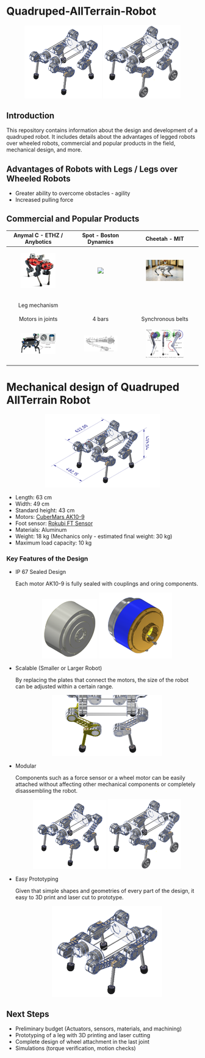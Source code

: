 # Quadruped-AllTerrain-Robot
<p align="center" width="100%">
 <img width="40%" src=Images/q1.png>
 <img width="40%" src=Images/q4.png>
</p>

## Introduction

This repository contains information about the design and development of a quadruped robot. It includes details about the advantages of legged robots over wheeled robots, commercial and popular products in the field, mechanical design, and more.

## Advantages of Robots with Legs / Legs over Wheeled Robots

- Greater ability to overcome obstacles - agility
- Increased pulling force

## Commercial and Popular Products

| Anymal C - ETHZ / Anybotics | Spot - Boston Dynamics | Cheetah - MIT |
| :--------------------------: | :---------------------: | :------------: |
| <p align="center" width="100%"><img width="60%" src=Images/anybotic1.png></p> | <p align="center" width="100%"><img width="60%" src=Images/spot.png></p> | <p align="center" width="100%"><img width="60%" src=Images/cheetah.png></p> |
| <p align="center" colspan="3">Leg mechanism</p> |
| Motors in joints | 4 bars| Synchronous belts | 
| <p align="center" width="100%"><img width="60%" src=Images/anymal_leg.jpeg></p> | <p align="center" width="100%"><img width="60%" src=Images/spot_leg.png></p> | <p align="center" width="100%"><img width="60%" src=Images/cheetah_leg.png></p> |

# Mechanical design of Quadruped AllTerrain Robot

<p align="center" width="100%">
 <img width="60%" src=Images/q3.png>
</p>

- Length: 63 cm
- Width: 49 cm
- Standard height: 43 cm
- Motors: [CuberMars AK10-9](https://www.cubemars.com/goods-1141-AK10-9+V20.html)
- Foot sensor: [Rokubi FT Sensor](https://www.botasys.com/force-torque-sensors/rokubi)
- Materials: Aluminum
- Weight: 18 kg (Mechanics only - estimated final weight: 30 kg)
- Maximum load capacity: 10 kg

### Key Features of the Design

- IP 67 Sealed Design
    
    Each motor AK10-9 is fully sealed with couplings and oring components.
    <p align="center" width="100%">
     <img width="30%" src=Images/cubemarsak109.png>
     <img width="40%" src=Images/cubemarsak109_sealed.png>
    </p>
    
- Scalable (Smaller or Larger Robot)
    
    By replacing the plates that connect the motors, the size of the robot can be adjusted within a certain range.
    <p align="center" width="100%">
     <img width="60%" src=Images/q5.png>
    </p>
    
- Modular
    
    Components such as a force sensor or a wheel motor can be easily attached without affecting other mechanical components or completely disassembling the robot.
    <p align="center" width="100%">
     <img width="40%" src=Images/q1.png>
     <img width="40%" src=Images/q4.png>
    </p>

- Easy Prototyping

    Given that simple shapes and geometries of every part of the design, it easy to 3D print and laser cut to prototype.

  <p align="center" width="100%">
     <img width="60%" src=Images/q2.png>
    </p>

## Next Steps
- Preliminary budget (Actuators, sensors, materials, and machining)
- Prototyping of a leg with 3D printing and laser cutting
- Complete design of wheel attachment in the last joint
- Simulations (torque verification, motion checks)
